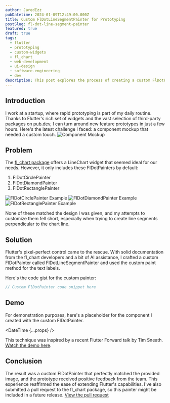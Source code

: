 ```yaml
---
author: JaredEzz
pubDatetime: 2024-01-09T12:49:00.000Z
title: Custom FlDotLineSegmentPainter for Prototyping
postSlug: fl-dot-line-segment-painter
featured: true
draft: true
tags:
  - flutter
  - prototyping
  - custom-widgets
  - fl_chart
  - web-development
  - ui-design
  - software-engineering
  - dev
description: This post explores the process of creating a custom FlDotPainter in Flutter to match a specific design requirement, demonstrating the flexibility of Flutter's widget system, and an interactive embedded example of the custom Painter.
---
```


## Introduction
I work at a startup, where rapid prototyping is part of my daily routine. Thanks to Flutter's rich set of widgets and the vast selection of third-party packages on [pub.dev](https://pub.dev/), I can turn around new feature prototypes in just a few hours. Here's the latest challenge I faced: a component mockup that needed a custom touch. ![Component Mockup](image)

## Problem
The [fl_chart package](https://pub.dev/packages/fl_chart) offers a LineChart widget that seemed ideal for our needs. However, it only includes these FlDotPainters by default:

1. FlDotCirclePainter
2. FlDotDiamondPainter
3. FlDotRectanglePainter

![FlDotCirclePainter Example](circle_painter_image)
![FlDotDiamondPainter Example](diamond_painter_image)
![FlDotRectanglePainter Example](rectangle_painter_image)

None of these matched the design I was given, and my attempts to customize them fell short, especially when trying to create line segments perpendicular to the chart line.

## Solution
Flutter's pixel-perfect control came to the rescue. With solid documentation from the fl_chart developers and a bit of AI assistance, I crafted a custom FlDotPainter called FlDotLineSegmentPainter and used the custom paint method for the text labels.

Here's the code gist for the custom painter:

```dart
// Custom FlDotPainter code snippet here
```

## Demo
For demonstration purposes, here's a placeholder for the component I created with the custom FlDotPainter. 

<object type="text/html" data="./pink_square.html" width="1000" height="1000"></object>
<DateTime {...props} />

This technique was inspired by a recent Flutter Forward talk by Tim Sneath. [Watch the demo here](https://www.youtube.com/watch?v=zKQYGKAe5W8&t=5799s).

## Conclusion
The result was a custom FlDotPainter that perfectly matched the provided image, and the prototype received positive feedback from the team. This experience reaffirmed the ease of extending Flutter's capabilities. I've also submitted a pull request to the fl_chart package, so this painter might be included in a future release. [View the pull request](link_to_pull_request)
